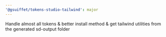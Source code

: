 ```yaml
---
'@gsuiffet/tokens-studio-tailwind': major
---
```


Handle almost all tokens & better install method & get tailwind utilities from the generated sd-output folder
